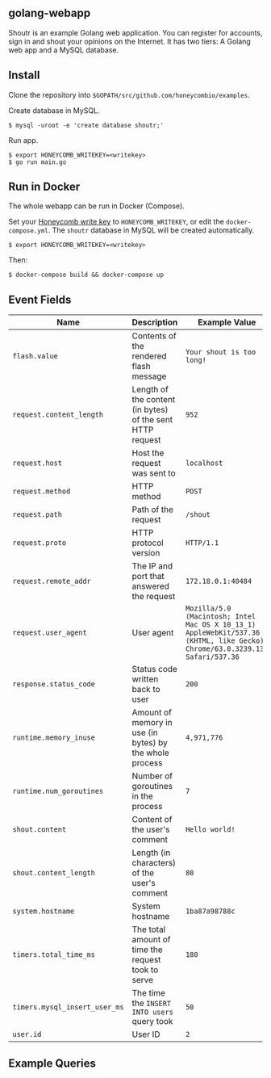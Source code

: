 ## golang-webapp

Shoutr is an example Golang web application. You can register for accounts, sign
in and shout your opinions on the Internet. It has two tiers: A Golang web app
and a MySQL database.

## Install

Clone the repository into `$GOPATH/src/github.com/honeycombio/examples`.

Create database in MySQL.

```
$ mysql -uroot -e 'create database shoutr;'
```

Run app.

```
$ export HONEYCOMB_WRITEKEY=<writekey>
$ go run main.go
```

## Run in Docker

The whole webapp can be run in Docker (Compose).

Set your [Honeycomb write key](https://ui.honeycomb.io/account) to
`HONEYCOMB_WRITEKEY`, or edit the `docker-compose.yml`. The `shoutr` database in
MySQL will be created automatically.

```
$ export HONEYCOMB_WRITEKEY=<writekey>
```

Then:

```
$ docker-compose build && docker-compose up
```

## Event Fields

| **Name** | **Description** | **Example Value** |
| --- | --- | --- |
| `flash.value` | Contents of the rendered flash message | `Your shout is too long!` |
| `request.content_length`| Length of the content (in bytes) of the sent HTTP request | `952` |
| `request.host` | Host the request was sent to | `localhost` |
| `request.method` | HTTP method | `POST` |
| `request.path` | Path of the request | `/shout` |
| `request.proto` | HTTP protocol version | `HTTP/1.1` |
| `request.remote_addr` | The IP and port that answered the request  | `172.18.0.1:40484` |
| `request.user_agent`| User agent | `Mozilla/5.0 (Macintosh; Intel Mac OS X 10_13_1) AppleWebKit/537.36 (KHTML, like Gecko) Chrome/63.0.3239.132 Safari/537.36` |
| `response.status_code` | Status code written back to user | `200` |
| `runtime.memory_inuse` | Amount of memory in use (in bytes) by the whole process | `4,971,776` |
| `runtime.num_goroutines` | Number of goroutines in the process | `7` |
| `shout.content` | Content of the user's comment | `Hello world!` |
| `shout.content_length` | Length (in characters) of the user's comment | `80` |
| `system.hostname` | System hostname | `1ba87a98788c` |
| `timers.total_time_ms` | The total amount of time the request took to serve | `180` |
| `timers.mysql_insert_user_ms` | The time the `INSERT INTO users` query took | `50` |
| `user.id`| User ID | `2` |

## Example Queries
